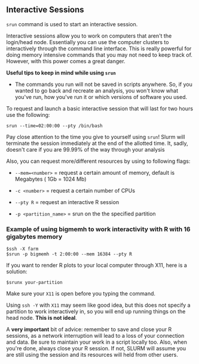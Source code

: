 ## Interactive Sessions

`srun` command is used to start an interactive session.

Interactive sessions allow you to work on computers that aren't the login/head node. Essentially you can use the computer clusters to interactively through the command line interface. This is really powerful for doing memory intensive commands that you may not need to keep track of. However, with this power comes a great danger.

[comment/question]: <> (something about jetstream in official doc, little context needed to make sure I have the right info)

**Useful tips to keep in mind while using `srun`**

- The commands you run will not be saved in scripts anywhere. So, if you wanted to go back and recreate an analysis, you won't know what you've run, how you've run it or which versions of software you used.

To request and launch a basic interactive session that will last for two hours use the following:

```Shell
srun --time=02:00:00 --pty /bin/bash
```

Pay close attention to the time you give to yourself using `srun`! Slurm will terminate the session immediately at the end of the allotted time. It, sadly, doesn't care if you are 99.99% of the way through your analysis

Also, you can request more/different resources by using to following flags:

- `--mem=<number>` = request a certain amount of memory, default is Megabytes ( 1Gb = 1024 Mb)

- `-c <number>` = request a certain number of CPUs

- `--pty R` = request an interactive R session

- `-p <partition_name>` = srun on the the specified partition 

### Example of using bigmemh  to work interactivity with R with 16 gigabytes memory

```Shell
$ssh -X farm
$srun -p bigmemh -t 2:00:00 --mem 16384 --pty R
```

If you want to render R plots to your local computer through X11, here is a solution:

```Shell
$srunx your-partition
```

Make sure your `X11` is open before you typing the command.

Using `ssh -Y` with `X11` may seem like good idea, but this does not specify a partition to work interactively in, so you will end up running things on the head node. **This is not ideal**.

A **very important** bit of advice: remember to save and close your R sessions, as a network interruption will lead to a loss of your connection and data. Be sure to maintain your work in a script locally too. Also, when you're done, always close your R session. If not, SLURM will assume you are still using the session and its resources will held from other users.
